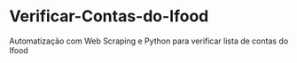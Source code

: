# Verificar-Contas-do-Ifood
Automatização com Web Scraping e Python para verificar lista de contas do Ifood
